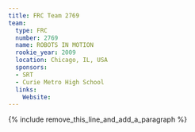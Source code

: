 ```yaml
---
title: FRC Team 2769
team:
  type: FRC
  number: 2769
  name: ROBOTS IN MOTION
  rookie_year: 2009
  location: Chicago, IL, USA
  sponsors:
  - SRT
  - Curie Metro High School
  links:
    Website:
---
```


{% include remove_this_line_and_add_a_paragraph %}